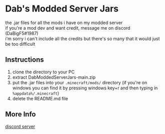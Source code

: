 # Dab's Modded Server Jars
the .jar files for all the mods i have on my modded server  
if you're a mod dev and want credit, message me on discord (DaBigF5#1987)  
i'm sorry i can't include all the credits but there's so many that it would just be too difficult  
  
## Instructions
1. clone the directory to your PC
2. extract DabModdedServerJars-main.zip
3. put the .jar files into your `.minecraft/mods/` directory (if you're on windows you can find it by pressing windows key+r and then typing in `%appdata%/.minecraft`)
4. delete the README.md file

## More Info
[discord server](http://dabserver.com/moddedserverdiscord)

